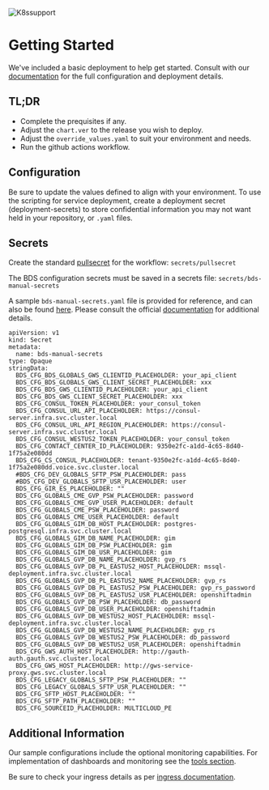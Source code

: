 ![K8ssupport](https://badgen.net/badge/supported%20K8s%20release/1.22/cyan)
# Getting Started
We've included a basic deployment to help get started.
Consult with our [documentation](https://all.docs.genesys.com/BDS/Current/BDSPEGuide) for the full configuration and deployment details.

## TL;DR
- Complete the prequisites if any.
- Adjust the `chart.ver` to the release you wish to deploy.
- Adjust the `override_values.yaml` to suit your environment and needs.
- Run the github actions workflow.

## Configuration

Be sure to update the values defined to align with your environment.
To use the scripting for service deployment, create a deployment secret (deployment-secrets) to store confidential information you may not want held in your repository, or `.yaml` files. 

## Secrets 
Create the standard [pullsecret](../#-considerations) for the workflow: 
`secrets/pullsecret`


The BDS configuration secrets must be saved in a secrets file: 
`secrets/bds-manual-secrets`
                
A sample `bds-manual-secrets.yaml` file is provided for reference, and can also be found [here](/01_chart_bds-cronjob/01_release_bds-cronjob/bds-manual-secrets_example.yaml). Please consult the official [documentation](https://all.docs.genesys.com/BDS/Current/BDSPEGuide/Provision#OpenShift) for additional details. 


```
apiVersion: v1
kind: Secret
metadata:
  name: bds-manual-secrets
type: Opaque
stringData:
  BDS_CFG_BDS_GLOBALS_GWS_CLIENTID_PLACEHOLDER: your_api_client
  BDS_CFG_BDS_GLOBALS_GWS_CLIENT_SECRET_PLACEHOLDER: xxx
  BDS_CFG_BDS_GWS_CLIENTID_PLACEHOLDER: your_api_client
  BDS_CFG_BDS_GWS_CLIENT_SECRET_PLACEHOLDER: xxx
  BDS_CFG_CONSUL_TOKEN_PLACEHOLDER: your_consul_token
  BDS_CFG_CONSUL_URL_API_PLACEHOLDER: https://consul-server.infra.svc.cluster.local
  BDS_CFG_CONSUL_URL_API_REGION_PLACEHOLDER: https://consul-server.infra.svc.cluster.local
  BDS_CFG_CONSUL_WESTUS2_TOKEN_PLACEHOLDER: your_consul_token
  BDS_CFG_CONTACT_CENTER_ID_PLACEHOLDER: 9350e2fc-a1dd-4c65-8d40-1f75a2e080dd
  BDS_CFG_CS_CONSUL_PLACEHOLDER: tenant-9350e2fc-a1dd-4c65-8d40-1f75a2e080dd.voice.svc.cluster.local
  #BDS_CFG_DEV_GLOBALS_SFTP_PSW_PLACEHOLDER: pass
  #BDS_CFG_DEV_GLOBALS_SFTP_USR_PLACEHOLDER: user
  BDS_CFG_GIR_ES_PLACEHOLDER: ""
  BDS_CFG_GLOBALS_CME_GVP_PSW_PLACEHOLDER: password
  BDS_CFG_GLOBALS_CME_GVP_USER_PLACEHOLDER: default
  BDS_CFG_GLOBALS_CME_PSW_PLACEHOLDER: password
  BDS_CFG_GLOBALS_CME_USER_PLACEHOLDER: default
  BDS_CFG_GLOBALS_GIM_DB_HOST_PLACEHOLDER: postgres-postgresql.infra.svc.cluster.local
  BDS_CFG_GLOBALS_GIM_DB_NAME_PLACEHOLDER: gim
  BDS_CFG_GLOBALS_GIM_DB_PSW_PLACEHOLDER: gim
  BDS_CFG_GLOBALS_GIM_DB_USR_PLACEHOLDER: gim
  BDS_CFG_GLOBALS_GVP_DB_NAME_PLACEHOLDER: gvp_rs
  BDS_CFG_GLOBALS_GVP_DB_PL_EASTUS2_HOST_PLACEHOLDER: mssql-deployment.infra.svc.cluster.local
  BDS_CFG_GLOBALS_GVP_DB_PL_EASTUS2_NAME_PLACEHOLDER: gvp_rs
  BDS_CFG_GLOBALS_GVP_DB_PL_EASTUS2_PSW_PLACEHOLDER: gvp_rs_password
  BDS_CFG_GLOBALS_GVP_DB_PL_EASTUS2_USR_PLACEHOLDER: openshiftadmin
  BDS_CFG_GLOBALS_GVP_DB_PSW_PLACEHOLDER: db_password
  BDS_CFG_GLOBALS_GVP_DB_USER_PLACEHOLDER: openshiftadmin
  BDS_CFG_GLOBALS_GVP_DB_WESTUS2_HOST_PLACEHOLDER: mssql-deployment.infra.svc.cluster.local
  BDS_CFG_GLOBALS_GVP_DB_WESTUS2_NAME_PLACEHOLDER: gvp_rs
  BDS_CFG_GLOBALS_GVP_DB_WESTUS2_PSW_PLACEHOLDER: db_password
  BDS_CFG_GLOBALS_GVP_DB_WESTUS2_USR_PLACEHOLDER: openshiftadmin
  BDS_CFG_GWS_AUTH_HOST_PLACEHOLDER: http://gauth-auth.gauth.svc.cluster.local
  BDS_CFG_GWS_HOST_PLACEHOLDER: http://gws-service-proxy.gws.svc.cluster.local
  BDS_CFG_LEGACY_GLOBALS_SFTP_PSW_PLACEHOLDER: ""
  BDS_CFG_LEGACY_GLOBALS_SFTP_USR_PLACEHOLDER: ""
  BDS_CFG_SFTP_HOST_PLACEHOLDER: ""
  BDS_CFG_SFTP_PATH_PLACEHOLDER: ""
  BDS_CFG_SOURCEID_PLACEHOLDER: MULTICLOUD_PE
```

## Additional Information

Our sample configurations include the optional monitoring capabilities. For implementation of dashboards and monitoring see the [tools section](/tools).

Be sure to check your ingress details as per [ingress documentation](/doc/ingress.md).
